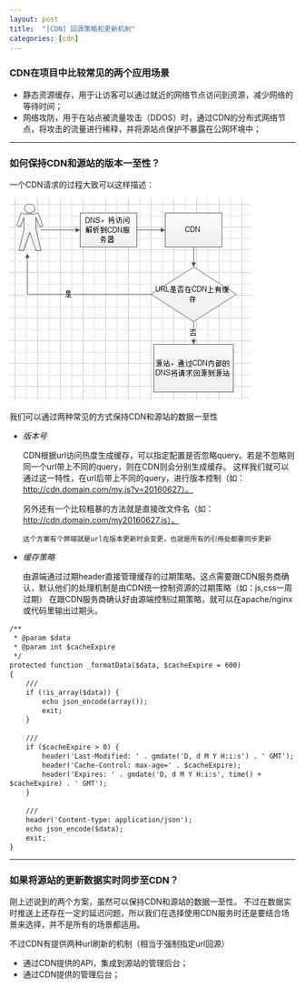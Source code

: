 ```yaml
---
layout: post
title:  "[CDN] 回源策略和更新机制"
categories: [cdn]
---
```


### CDN在项目中比较常见的两个应用场景

* 静态资源缓存，用于让访客可以通过就近的网络节点访问到资源，减少网络的等待时间；
* 网络攻防，用于在站点被流量攻击（DDOS）时，通过CDN的分布式网络节点，将攻击的流量进行稀释，并将源站点保护不暴露在公网环境中；


--------------------------------------


### 如何保持CDN和源站的版本一至性？
	
一个CDN请求的过程大致可以这样描述：

![cdn-source](/public/images/cdn-source.png)

我们可以通过两种常见的方式保持CDN和源站的数据一至性

+ *版本号*

	CDN根据url访问热度生成缓存，可以指定配置是否忽略query。若是不忽略则同一个url带上不同的query，则在CDN则会分别生成缓存。
	这样我们就可以通过这一特性，在url后带上不同的query，进行版本控制（如：http://cdn.domain.com/my.js?v=20160627）。

	另外还有一个比较粗暴的方法就是直接改文件名（如：http://cdn.domain.com/my20160627.js）。

	`这个方案有个弊端就是url在版本更新时会变更，也就是所有的引用处都要同步更新`

+ *缓存策略*

	由源端通过过期header直接管理缓存的过期策略。这点需要跟CDN服务商确认，默认他们的处理机制是由CDN统一控制资源的过期策略（如：js,css一周过期）
	在跟CDN服务商确认好由源端控制过期策略，就可以在apache/nginx或代码里输出过期头。

```
/**
 * @param $data
 * @param int $cacheExpire
 */
protected function _formatData($data, $cacheExpire = 600)
{
	///
	if (!is_array($data)) {
		echo json_encode(array());
		exit;
	}

	///
	if ($cacheExpire > 0) {
		header('Last-Modified: ' . gmdate('D, d M Y H:i:s') . ' GMT');
		header('Cache-Control: max-age=' . $cacheExpire);
		header('Expires: ' . gmdate('D, d M Y H:i:s', time() + $cacheExpire) . ' GMT');
	}

	///
	header('Content-type: application/json');
	echo json_encode($data);
	exit;
}
```


--------------------------------------


### 如果将源站的更新数据实时同步至CDN？

刚上述说到的两个方案，虽然可以保持CDN和源站的数据一至性。
不过在数据实时推送上还存在一定的延迟问题，所以我们在选择使用CDN服务时还是要结合场景来选择，并不是所有的场景都适用。

不过CDN有提供两种url刷新的机制（相当于强制指定url回源）

* 通过CDN提供的API，集成到源站的管理后台；
* 通过CDN提供的管理后台；

